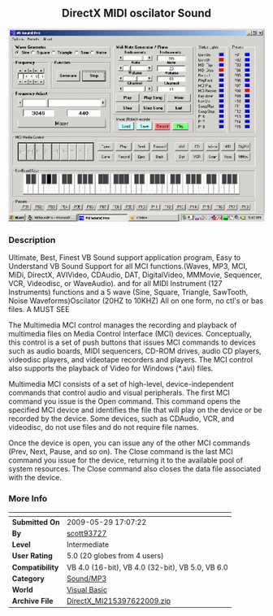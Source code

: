 ﻿<div align="center">

## DirectX MIDI oscilator Sound

<img src="PIC2009529210571435.gif">
</div>

### Description

Ultimate, Best, Finest VB Sound support application program, Easy to Understand VB Sound Support for all MCI functions.(Waves, MP3, MCI, MiDi, DirectX, AVIVideo, CDAudio, DAT, DigitalVideo, MMMovie, Sequencer, VCR, Videodisc, or WaveAudio). and for all MIDI Instrument (127 Instruments) functions and a 5 wave (Sine, Square, Triangle, SawTooth, Noise Waveforms)Oscilator (20HZ to 10KHZ) All on one form, no ctl's or bas files. A MUST SEE

The Multimedia MCI control manages the recording and playback of multimedia files on Media Control Interface (MCI) devices. Conceptually, this control is a set of push buttons that issues MCI commands to devices such as audio boards, MIDI sequencers, CD-ROM drives, audio CD players, videodisc players, and videotape recorders and players. The MCI control also supports the playback of Video for Windows (*.avi) files.

Multimedia MCI consists of a set of high-level, device-independent commands that control audio and visual peripherals. The first MCI command you issue is the Open command. This command opens the specified MCI device and identifies the file that will play on the device or be recorded by the device. Some devices, such as CDAudio, VCR, and videodisc, do not use files and do not require file names.

Once the device is open, you can issue any of the other MCI commands (Prev, Next, Pause, and so on). The Close command is the last MCI command you issue for the device, returning it to the available pool of system resources. The Close command also closes the data file associated with the device.
 
### More Info
 


<span>             |<span>
---                |---
**Submitted On**   |2009-05-29 17:07:22
**By**             |[scott93727](https://github.com/Planet-Source-Code/PSCIndex/blob/master/ByAuthor/scott93727.md)
**Level**          |Intermediate
**User Rating**    |5.0 (20 globes from 4 users)
**Compatibility**  |VB 4\.0 \(16\-bit\), VB 4\.0 \(32\-bit\), VB 5\.0, VB 6\.0
**Category**       |[Sound/MP3](https://github.com/Planet-Source-Code/PSCIndex/blob/master/ByCategory/sound-mp3__1-45.md)
**World**          |[Visual Basic](https://github.com/Planet-Source-Code/PSCIndex/blob/master/ByWorld/visual-basic.md)
**Archive File**   |[DirectX\_MI215397622009\.zip](https://github.com/Planet-Source-Code/scott93727-directx-midi-oscilator-sound__1-72124/archive/master.zip)








